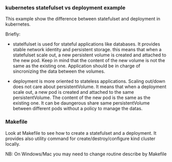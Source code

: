 ### kubernetes statefulset vs deployment example 
 
This example show the difference between statefulset and deployment in kubernetes.

Briefly:
- statelfulset is used for stateful applications like databases. It provides stable network identity and persistent storage.
  this means that when a statefulset scale out, a new persistent volume is created and attached to the new pod. Keep in mind that the content
  of the new volume is not the same as the existing one. Application should be in charge of sincronizing the data between the volumes.

- deployment is more oriented to stateless applications. Scaling out/down does not care about persistentVolume. It means that when a deployment
   scale out, a new pod is created and attached to the same persistentVolume. The content of the new pod is the same as the existing one. It can be daungerous share same persistentVolume between different pods without 
   a policy to manage the datas. 

### Makefile

Look at Makefile to see how to create a statefulset and a deployment. It provides also utility command for create/destroy/configure kind cluster locally. 

NB: On Windows/Mac you may need to change routine describe by Makefile